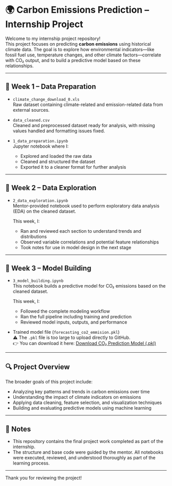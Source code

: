 # 🌍 Carbon Emissions Prediction – Internship Project

Welcome to my internship project repository!  
This project focuses on predicting **carbon emissions** using historical climate data. The goal is to explore how environmental indicators—like fossil fuel use, temperature changes, and other climate factors—correlate with CO₂ output, and to build a predictive model based on these relationships.

---

## 📁 Week 1 – Data Preparation

- `climate_change_download_0.xls`  
  Raw dataset containing climate-related and emission-related data from external sources.

- `data_cleaned.csv`  
  Cleaned and preprocessed dataset ready for analysis, with missing values handled and formatting issues fixed.

- `1_data_preparation.ipynb`  
  Jupyter notebook where I:
  - Explored and loaded the raw data
  - Cleaned and structured the dataset
  - Exported it to a cleaner format for further analysis

---

## 📁 Week 2 – Data Exploration

- `2_data_exploration.ipynb`  
  Mentor-provided notebook used to perform exploratory data analysis (EDA) on the cleaned dataset.

  This week, I:
  - Ran and reviewed each section to understand trends and distributions
  - Observed variable correlations and potential feature relationships
  - Took notes for use in model design in the next stage

---

## 📁 Week 3 – Model Building

- `3_model_building.ipynb`  
  This notebook builds a predictive model for CO₂ emissions based on the cleaned dataset.

  This week, I:
  - Followed the complete modeling workflow
  - Ran the full pipeline including training and prediction
  - Reviewed model inputs, outputs, and performance

- Trained model file (`forecasting_co2_emmision.pkl`)  
  ⚠️ The `.pkl` file is too large to upload directly to GitHub.  
  👉 You can download it here: [Download CO₂ Prediction Model (.pkl)](https://drive.google.com/file/d/1LrD_pR68-3JjtDm2ulfHzSDZzUY4RH1R/view?usp=sharing)

---

## 🔍 Project Overview

The broader goals of this project include:
- Analyzing key patterns and trends in carbon emissions over time
- Understanding the impact of climate indicators on emissions
- Applying data cleaning, feature selection, and visualization techniques
- Building and evaluating predictive models using machine learning

---

## 📌 Notes

- This repository contains the final project work completed as part of the internship.
- The structure and base code were guided by the mentor. All notebooks were executed, reviewed, and understood thoroughly as part of the learning process.

---

Thank you for reviewing the project!
